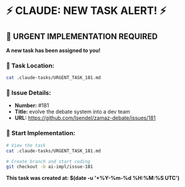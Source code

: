 # ⚡ CLAUDE: NEW TASK ALERT! ⚡

## 🔴 URGENT IMPLEMENTATION REQUIRED

**A new task has been assigned to you!**

### 📍 Task Location:
```bash
cat .claude-tasks/URGENT_TASK_181.md
```

### 🎯 Issue Details:
- **Number:** #181
- **Title:** evolve the debate system into a dev team
- **URL:** https://github.com/lsendel/zamaz-debate/issues/181

### 🚀 Start Implementation:
```bash
# View the task
cat .claude-tasks/URGENT_TASK_181.md

# Create branch and start coding
git checkout -b ai-impl/issue-181
```

**This task was created at: $(date -u '+%Y-%m-%d %H:%M:%S UTC')**
